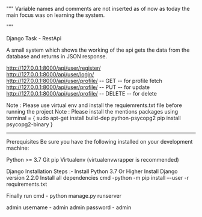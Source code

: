 """
Variable names and comments are not inserted as of now
as today the main focus was on learning the system.

"""

Django Task - RestApi

A small system which shows the working of the api
gets the data from the database and returns in JSON response.

http://127.0.0.1:8000/api/user/register/ <br>
http://127.0.0.1:8000/api/user/login/ <br>
http://127.0.0.1:8000/api/user/profile/ -- GET -- for profile fetch<br>
http://127.0.0.1:8000/api/user/profile/ -- PUT -- for update <br>
http://127.0.0.1:8000/api/user/profile/ -- DELETE -- for delete <br>

Note : Please use virtual env and install the requiemrents.txt file before running the project
Note : Please install the mentions packages using terminal = {
                sudo apt-get install build-dep python-psycopg2
                pip install psycopg2-binary 
}

-------------------------------------------------------

Prerequisites Be sure you have the following installed on your development machine:

Python >= 3.7 Git pip Virtualenv (virtualenvwrapper is recommended)

Django Installation Steps :- Install Python 3.7 Or Higher Install Django version 2.2.0 Install all dependencies cmd -python -m pip install –-user -r requirements.txt

Finally run cmd - python manage.py runserver

admin username - admin admin password - admin